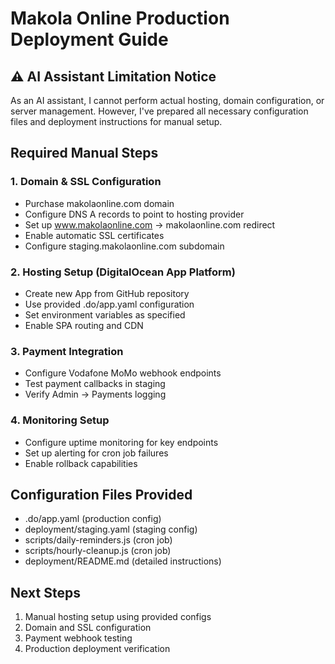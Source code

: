# Makola Online Production Deployment Guide

## ⚠️ AI Assistant Limitation Notice

As an AI assistant, I cannot perform actual hosting, domain configuration, or server management. However, I've prepared all necessary configuration files and deployment instructions for manual setup.

## Required Manual Steps

### 1. Domain & SSL Configuration
- Purchase makolaonline.com domain
- Configure DNS A records to point to hosting provider
- Set up www.makolaonline.com → makolaonline.com redirect
- Enable automatic SSL certificates
- Configure staging.makolaonline.com subdomain

### 2. Hosting Setup (DigitalOcean App Platform)
- Create new App from GitHub repository
- Use provided .do/app.yaml configuration
- Set environment variables as specified
- Enable SPA routing and CDN

### 3. Payment Integration
- Configure Vodafone MoMo webhook endpoints
- Test payment callbacks in staging
- Verify Admin → Payments logging

### 4. Monitoring Setup
- Configure uptime monitoring for key endpoints
- Set up alerting for cron job failures
- Enable rollback capabilities

## Configuration Files Provided
- .do/app.yaml (production config)
- deployment/staging.yaml (staging config)
- scripts/daily-reminders.js (cron job)
- scripts/hourly-cleanup.js (cron job)
- deployment/README.md (detailed instructions)

## Next Steps
1. Manual hosting setup using provided configs
2. Domain and SSL configuration
3. Payment webhook testing
4. Production deployment verification